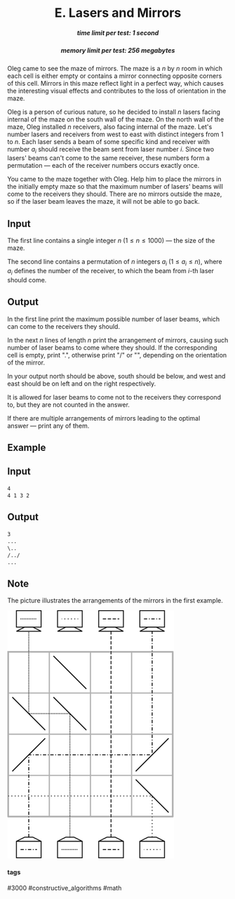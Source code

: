 <h1 style='text-align: center;'> E. Lasers and Mirrors</h1>

<h5 style='text-align: center;'>time limit per test: 1 second</h5>
<h5 style='text-align: center;'>memory limit per test: 256 megabytes</h5>

Oleg came to see the maze of mirrors. The maze is a $n$ by $n$ room in which each cell is either empty or contains a mirror connecting opposite corners of this cell. Mirrors in this maze reflect light in a perfect way, which causes the interesting visual effects and contributes to the loss of orientation in the maze.

Oleg is a person of curious nature, so he decided to install $n$ lasers facing internal of the maze on the south wall of the maze. On the north wall of the maze, Oleg installed $n$ receivers, also facing internal of the maze. Let's number lasers and receivers from west to east with distinct integers from $1$ to $n$. Each laser sends a beam of some specific kind and receiver with number $a_i$ should receive the beam sent from laser number $i$. Since two lasers' beams can't come to the same receiver, these numbers form a permutation — each of the receiver numbers occurs exactly once.

You came to the maze together with Oleg. Help him to place the mirrors in the initially empty maze so that the maximum number of lasers' beams will come to the receivers they should. There are no mirrors outside the maze, so if the laser beam leaves the maze, it will not be able to go back.

## Input

The first line contains a single integer $n$ ($1 \le n \le 1000$) — the size of the maze.

The second line contains a permutation of $n$ integers $a_i$ ($1 \le a_i \le n$), where $a_i$ defines the number of the receiver, to which the beam from $i$-th laser should come.

## Output

In the first line print the maximum possible number of laser beams, which can come to the receivers they should.

In the next $n$ lines of length $n$ print the arrangement of mirrors, causing such number of laser beams to come where they should. If the corresponding cell is empty, print ".", otherwise print "/" or "\", depending on the orientation of the mirror.

In your output north should be above, south should be below, and west and east should be on left and on the right respectively.

It is allowed for laser beams to come not to the receivers they correspond to, but they are not counted in the answer.

If there are multiple arrangements of mirrors leading to the optimal answer — print any of them.

## Example

## Input


```
4  
4 1 3 2  

```
## Output


```
3  
...  
\..  
/../  
...  

```
## Note

The picture illustrates the arrangements of the mirrors in the first example.

 ![](images/009bd98f6b9883ef663e904f6d72f5fc95d738d1.png) 

#### tags 

#3000 #constructive_algorithms #math 